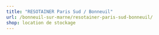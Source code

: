 ```yaml
---
title: "RESOTAINER Paris Sud / Bonneuil"
url: /bonneuil-sur-marne/resotainer-paris-sud-bonneuil/
shop: location de stockage
---
```

